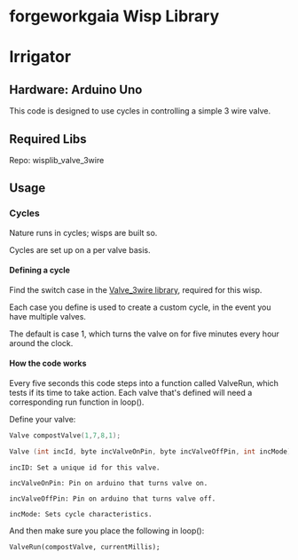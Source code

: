 
# forgeworkgaia Wisp Library

# Irrigator

## Hardware: Arduino Uno

This code is designed to use cycles in controlling a simple 3 wire valve.

## Required Libs
Repo: wisplib_valve_3wire


## Usage


### Cycles

Nature runs in cycles; wisps are built so.

Cycles are set up on a per valve basis.

#### Defining a cycle

Find the switch case in the [Valve_3wire library](https://github.com/forgeworkgaia/wislib_valve_3wire), required for this wisp.

Each case you define is used to create a custom cycle, in the event you have multiple valves.

The default is case 1, which turns the valve on for five minutes every hour around the clock.

#### How the code works

Every five seconds this code steps into a function called ValveRun, which tests if its time to take action. Each valve that's defined will need a corresponding run function in loop().

Define your valve:

```c++
Valve compostValve(1,7,8,1);
```

```c++
Valve (int incId, byte incValveOnPin, byte incValveOffPin, int incMode)
```
    incID: Set a unique id for this valve.

    incValveOnPin: Pin on arduino that turns valve on.

    incValveOffPin: Pin on arduino that turns valve off.

    incMode: Sets cycle characteristics.


And then make sure you place the following in loop():

`ValveRun(compostValve, currentMillis);`